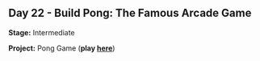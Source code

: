 ## Day 22 - Build Pong: The Famous Arcade Game

**Stage:** Intermediate

**Project:** Pong Game (**play [here](https://replit.com/@GloryOdeyemi/Pong-Game?v=1)**)